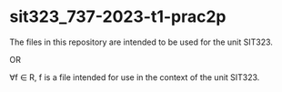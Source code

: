 # sit323_737-2023-t1-prac2p

The files in this repository are intended to be used for the unit SIT323.

OR

∀f ∈ R, f is a file intended for use in the context of the unit SIT323.
